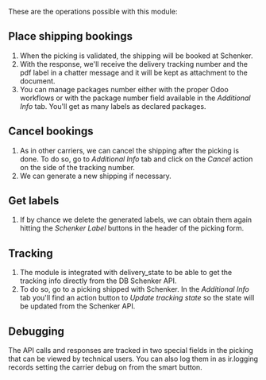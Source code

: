 These are the operations possible with this module:

## Place shipping bookings

1.  When the picking is validated, the shipping will be booked at
    Schenker.
2.  With the response, we'll receive the delivery tracking number and
    the pdf label in a chatter message and it will be kept as attachment
    to the document.
3.  You can manage packages number either with the proper Odoo workflows
    or with the package number field available in the *Additional Info*
    tab. You'll get as many labels as declared packages.

## Cancel bookings

1.  As in other carriers, we can cancel the shipping after the picking
    is done. To do so, go to *Additional Info* tab and click on the
    *Cancel* action on the side of the tracking number.
2.  We can generate a new shipping if necessary.

## Get labels

1.  If by chance we delete the generated labels, we can obtain them
    again hitting the *Schenker Label* buttons in the header of the
    picking form.

## Tracking

1.  The module is integrated with delivery_state to be able to get the
    tracking info directly from the DB Schenker API.
2.  To do so, go to a picking shipped with Schenker. In the *Additional
    Info* tab you'll find an action button to *Update tracking state* so
    the state will be updated from the Schenker API.

## Debugging

The API calls and responses are tracked in two special fields in the
picking that can be viewed by technical users. You can also log them in
as ir.logging records setting the carrier debug on from the smart
button.
